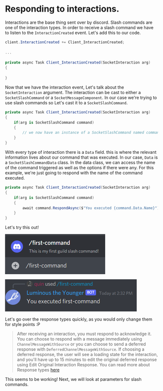# Responding to interactions.

Interactions are the base thing sent over by discord. Slash commands are one of the interaction types. In order to receive a slash command we have to listen to the `InteractionCreated` event. Let's add this to our code.

```cs
client.InteractionCreated += Client_InteractionCreated;

...

private async Task Client_InteractionCreated(SocketInteraction arg)
{

}
```

Now that we have the interaction event, Let's talk about the `SocketInteraction` argument. The interaction can be cast to either a `SocketSlashCommand` or a `SocketMessageComponent`. In our case we're trying to use slash commands so Let's cast it to a `SocketSlashCommand`.

```cs
private async Task Client_InteractionCreated(SocketInteraction arg)
{
    if(arg is SocketSlashCommand command)
    {
        // we now have an instance of a SocketSlashCommand named command.
    }
}
```

With every type of interaction there is a `Data` field. this is where the relevant information lives about our command that was executed. In our case, `Data` is a `SocketSlashCommandData` class. In the data class, we can access the name of the command triggered as well as the options if there were any. For this example, we're just going to respond with the name of the command executed.

```cs
private async Task Client_InteractionCreated(SocketInteraction arg)
{
    if(arg is SocketSlashCommand command)
    {
        await command.RespondAsync($"You executed {command.Data.Name}");
    }
}
```

Let's try this out!

![slash command picker](images/slashcommand1.png)

![slash command result](images/slashcommand2.png)

Let's go over the response types quickly, as you would only change them for style points :P

> After receiving an interaction, you must respond to acknowledge it. You can choose to respond with a message immediately using `ChannelMessageWithSource` or you can choose to send a deferred response with `DeferredChannelMessageWithSource`. If choosing a deferred response, the user will see a loading state for the interaction, and you'll have up to 15 minutes to edit the original deferred response using Edit Original Interaction Response. You can read more about Response types [here](https://discord.com/developers/docs/interactions/slash-commands#interaction-response)

This seems to be working! Next, we will look at parameters for slash commands.
